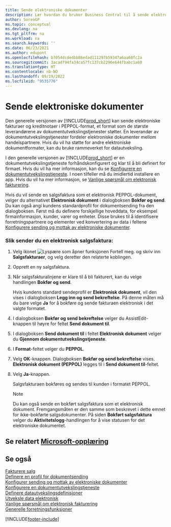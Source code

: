 ```yaml
---
title: Sende elektroniske dokumenter
description: Lær hvordan du bruker Business Central til å sende elektroniske fakturaer og kreditnotaer i PEPPOL-format.
author: SorenGP
ms.topic: conceptual
ms.devlang: na
ms.tgt_pltfrm: na
ms.workload: na
ms.search.keywords: ''
ms.date: 06/23/2021
ms.author: edupont
ms.openlocfilehash: b7054dcdedbb86edad111297b59347a6aa60fc2a
ms.sourcegitcommit: 3acadf94fa34ca57fc137cb2296e644fbabc1a60
ms.translationtype: HT
ms.contentlocale: nb-NO
ms.lasthandoff: 09/19/2022
ms.locfileid: "9535776"
---
```

# <a name="send-electronic-documents"></a>Sende elektroniske dokumenter

Den generelle versjonen av [!INCLUDE[prod_short](includes/prod_short.md)] kan sende elektroniske fakturaer og kreditnotaer i PEPPOL-format, et format som de største leverandørene av dokumentutvekslingstjenester støtter. En leverandør av dokumentutvekslingstjenester fordeler elektroniske dokumenter mellom handelspartnere. Hvis du vil ha støtte for andre elektroniske dokumentformater, kan du bruke rammeverket for datautveksling.  

 I den generelle versjonen av [!INCLUDE[prod_short](includes/prod_short.md)] er en dokumentutvekslingstjeneste forhåndskonfigurert og klar til å bli definert for firmaet. Hvis du vil ha mer informasjon, kan du se [Konfigurere en dokumentutvekslingstjeneste](across-how-to-set-up-a-document-exchange-service.md). I noen tilfeller må du imidlertid installere en app. Hvis du vil ha mer informasjon, se [Vanlige spørsmål om elektronisk fakturering](faq-electronic-invoicing.yml).  

 Hvis du vil sende en salgsfaktura som et elektronisk PEPPOL-dokument, velger du alternativet **Elektronisk dokument** i dialogboksen **Bokfør og send**. Du kan også angi kundens standardprofil for dokumentsending fra den dialogboksen. Først må du definere forskjellige hoveddata, for eksempel firmainformasjon, kunder, varer og enheter. Disse brukes til å identifisere forretningspartnere og elementer ved konvertering av data i feltene [Konfigurere sending og mottak av elektroniske dokumenter](across-how-to-set-up-electronic-document-sending-and-receiving.md).  

### <a name="to-send-an-electronic-sales-invoice"></a>Slik sender du en elektronisk salgsfaktura:

1. Velg ikonet ![Lyspære som åpner funksjonen Fortell meg.](media/ui-search/search_small.png "Fortell hva du vil gjøre") og skriv inn **Salgsfakturaer**, og velg deretter den relaterte koblingen.  

2. Opprett en ny salgsfaktura.  

3. Når salgsfakturalinjene er klare til å bli fakturert, kan du velge handlingen **Bokfør og send**.  

     Hvis kundens standard sendeprofil er **Elektronisk dokument**, vil den vises i dialogboksen **Legg inn og send bekreftelse**. På denne måten må du bare velge **Ja** for å bokføre og sende fakturaen elektronisk i det valgte formatet.  

4. I dialogboksen **Bokfør og send bekreftelse** velger du AssistEdit-knappen til høyre for feltet **Send dokument til**.  

5. I dialogboksen **Send dokument til** i feltet **Elektronisk dokument** velger du **Gjennom dokumentutvekslingstjeneste**.  

6. I **Format**-feltet velger du **PEPPOL**.  

7. Velg **OK**-knappen. Dialogboksen **Bokfør og send bekreftelse** vises. **Elektronisk dokument (PEPPOL)** legges til i **Send dokument til**-feltet.  

8. Velg **Ja**-knappen.  

     Salgsfakturaen bokføres og sendes til kunden i formatet PEPPOL.  

    > [!NOTE]  
    >  Du kan også sende en bokført salgsfaktura som et elektronisk dokument. Fremgangsmåten er den samme som beskrevet i dette emnet for ikke-bokførte salgsdokumenter. På siden **Bokført salgsfaktura** velger du **Aktivitetslogg**-handlingen for å vise statusen for det elektroniske dokumentet.  

## <a name="see-related-microsoft-training"></a>Se relatert [Microsoft-opplæring](/training/modules/electronic-documents-dynamics-365-business-central/index)

## <a name="see-also"></a>Se også

[Fakturere salg](sales-how-invoice-sales.md)  
[Definere en profil for dokumentsending](sales-how-setup-document-send-profiles.md)  
[Konfigurer sending og mottak av elektroniske dokumenter](across-how-to-set-up-electronic-document-sending-and-receiving.md)  
[Konfigurere en dokumentutvekslingstjeneste](across-how-to-set-up-a-document-exchange-service.md)  
[Definere datautvekslingsdefinisjoner](across-how-to-set-up-data-exchange-definitions.md)  
[Utveksle data elektronisk](across-data-exchange.md)  
[Vanlige spørsmål om elektronisk fakturering](faq-electronic-invoicing.yml)  
[Generelle forretningsfunksjoner](ui-across-business-areas.md)  


[!INCLUDE[footer-include](includes/footer-banner.md)]
